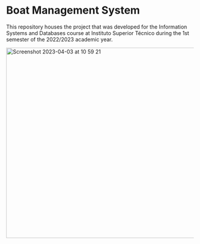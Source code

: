 # Boat Management System

This repository houses the project that was developed for the Information Systems and Databases course at Instituto Superior Técnico during the 1st semester of the 2022/2023 academic year.

<img width="513" alt="Screenshot 2023-04-03 at 10 59 21" src="https://user-images.githubusercontent.com/72610491/229477642-f1194135-5e4c-46c2-8b26-f560cb9ba46e.png" width="100">
